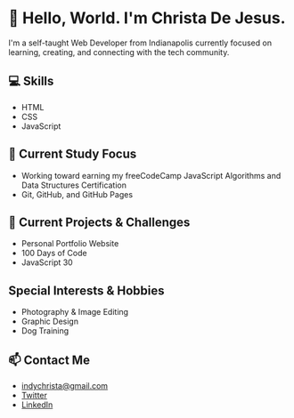 
# 👧 Hello, World. I'm Christa De Jesus.

I'm a self-taught Web Developer from Indianapolis currently focused on learning, creating, and connecting with the tech community.

## 💻 Skills

- HTML
- CSS
- JavaScript

## 🌱 Current Study Focus

- Working toward earning my freeCodeCamp JavaScript Algorithms and Data Structures Certification
- Git, GitHub, and GitHub Pages

## 📂 Current Projects & Challenges

- Personal Portfolio Website
- 100 Days of Code
- JavaScript 30 

## Special Interests & Hobbies

- Photography & Image Editing
- Graphic Design
- Dog Training

## 📫 Contact Me

- indychrista@gmail.com 
- [Twitter](http://twitter.com/indychrista)
- [LinkedIn](http://linkedin.com/indychrista)
